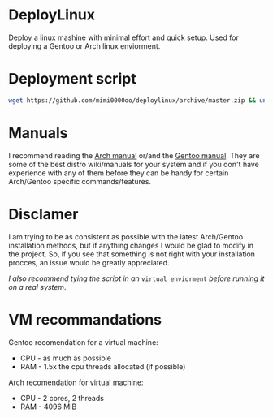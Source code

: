 # DeployLinux
Deploy a linux mashine with minimal effort and quick setup.
Used for deploying a Gentoo or Arch linux enviorment.

# Deployment script
```bash
wget https://github.com/mimi0000oo/deploylinux/archive/master.zip && unzip master.zip && deploylinux-master/deploy.sh
```

# Manuals
I recommend reading the [Arch manual](https://wiki.archlinux.org/title/Installation_guide) or/and the [Gentoo manual](https://wiki.gentoo.org/wiki/Handbook:AMD64/Full/Installation). They are some of the best distro wiki/manuals for your system and if you don't have experience with any of them before they can be handy for certain Arch/Gentoo specific commands/features.

# Disclamer
I am trying to be as consistent as possible with the latest Arch/Gentoo installation methods, but if anything changes I would be glad to modify in the project. So, if you see that something is not right with your installation procces, an issue would be greatly appreciated.

*I also recommend tying the script in an* `virtual enviorment` *before running it on a real system*.

# VM recommandations
Gentoo recomendation for a virtual machine:
  - CPU - as much as possible
  - RAM - 1.5x the cpu threads allocated (if possible)

Arch recomendation for virtual machine:
  - CPU - 2 cores, 2 threads
  - RAM - 4096 MiB
